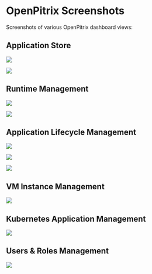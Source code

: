 # OpenPitrix Screenshots

Screenshots of various OpenPitrix dashboard views:

## Application Store

![](https://pek3b.qingstor.com/kubesphere-docs/png/20190708105843.png)

![](https://pek3b.qingstor.com/kubesphere-docs/png/20190708112119.png)

## Runtime Management

![](https://pek3b.qingstor.com/kubesphere-docs/png/20190708105923.png)

![](https://pek3b.qingstor.com/kubesphere-docs/png/20190708111702.png)

## Application Lifecycle Management

![](https://pek3b.qingstor.com/kubesphere-docs/png/20190708111956.png)

![](https://pek3b.qingstor.com/kubesphere-docs/png/20190708112220.png)

![](https://pek3b.qingstor.com/kubesphere-docs/png/20190708110527.png)


## VM Instance Management

![](https://pek3b.qingstor.com/kubesphere-docs/png/20190708111818.png)

## Kubernetes Application Management

![](https://pek3b.qingstor.com/kubesphere-docs/png/20190708112737.png)

## Users & Roles Management

![](https://pek3b.qingstor.com/kubesphere-docs/png/20190708110351.png)
